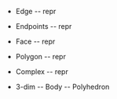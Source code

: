 - Edge -- repr
- Endpoints -- repr

- Face -- repr
- Polygon -- repr

- Complex -- repr

- 3-dim -- Body -- Polyhedron
